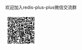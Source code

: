 欢迎加入redis-plus-plus微信交流群

<img src="https://github.com/sewenew/data/blob/main/imgs/redis-plus-plus-wechat.jpg?raw=true" width="20%" height="20%"/>
